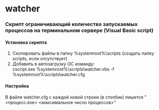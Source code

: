 # watcher
### Скрипт ограничивающий количество запускаемых процессов на терминальном сервере (Visual Basic script)

#### Установка скрипта
1. Скопировать файлы в папку %systemroot%\scripts (создать папку scripts, если отсутствует)  
2. Добавить в автозагрузку ОС команду:  
cscript.exe %systemroot%\scripts\watcher.vbs -f %systemroot%\scripts\watcher.cfg  

#### Настройка
В файле watcher.cfg с каждой новой строки (в столбик) пишется "<процесс.exe> <максимальное число процессов>"  
